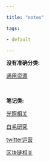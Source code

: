 ```yaml
---

title: "notes"

tags:

- default

---
```




**没有准确分类:**



[通用资源](notes/通用资源.md) 



<br>

**笔记类:**



[光照相关](notes/lighting.md)



[白毛研究](notes/白毛研究.md) 



[twitter运营](notes/twitter.md)



[区块链相关](notes/nft/blockchain-main.md)

